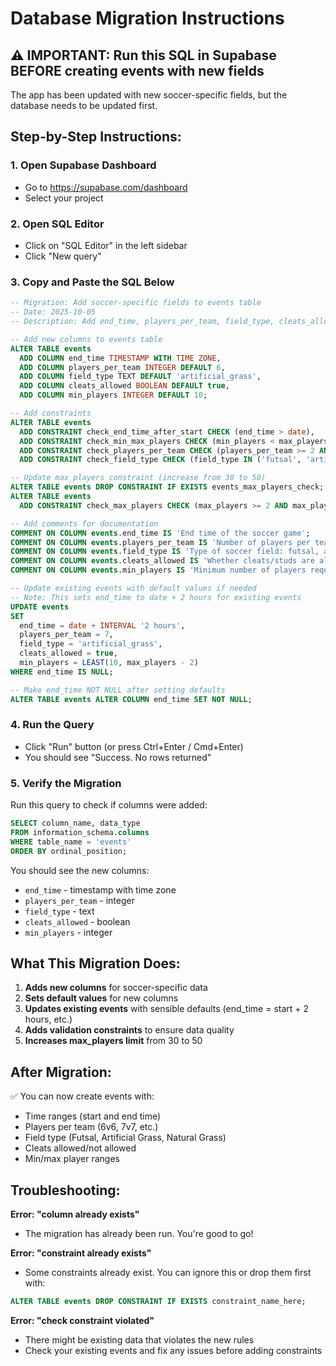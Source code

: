 # Database Migration Instructions

## ⚠️ IMPORTANT: Run this SQL in Supabase BEFORE creating events with new fields

The app has been updated with new soccer-specific fields, but the database needs to be updated first.

## Step-by-Step Instructions:

### 1. Open Supabase Dashboard
- Go to https://supabase.com/dashboard
- Select your project

### 2. Open SQL Editor
- Click on "SQL Editor" in the left sidebar
- Click "New query"

### 3. Copy and Paste the SQL Below

```sql
-- Migration: Add soccer-specific fields to events table
-- Date: 2025-10-05
-- Description: Add end_time, players_per_team, field_type, cleats_allowed, min_players

-- Add new columns to events table
ALTER TABLE events
  ADD COLUMN end_time TIMESTAMP WITH TIME ZONE,
  ADD COLUMN players_per_team INTEGER DEFAULT 6,
  ADD COLUMN field_type TEXT DEFAULT 'artificial_grass',
  ADD COLUMN cleats_allowed BOOLEAN DEFAULT true,
  ADD COLUMN min_players INTEGER DEFAULT 10;

-- Add constraints
ALTER TABLE events
  ADD CONSTRAINT check_end_time_after_start CHECK (end_time > date),
  ADD CONSTRAINT check_min_max_players CHECK (min_players < max_players),
  ADD CONSTRAINT check_players_per_team CHECK (players_per_team >= 2 AND players_per_team <= 11),
  ADD CONSTRAINT check_field_type CHECK (field_type IN ('futsal', 'artificial_grass', 'natural_grass'));

-- Update max_players constraint (increase from 30 to 50)
ALTER TABLE events DROP CONSTRAINT IF EXISTS events_max_players_check;
ALTER TABLE events
  ADD CONSTRAINT check_max_players CHECK (max_players >= 2 AND max_players <= 50);

-- Add comments for documentation
COMMENT ON COLUMN events.end_time IS 'End time of the soccer game';
COMMENT ON COLUMN events.players_per_team IS 'Number of players per team (e.g., 6 for 6v6, 7 for 7v7, 11 for 11v11)';
COMMENT ON COLUMN events.field_type IS 'Type of soccer field: futsal, artificial_grass, or natural_grass';
COMMENT ON COLUMN events.cleats_allowed IS 'Whether cleats/studs are allowed on this field';
COMMENT ON COLUMN events.min_players IS 'Minimum number of players required to start the game';

-- Update existing events with default values if needed
-- Note: This sets end_time to date + 2 hours for existing events
UPDATE events
SET
  end_time = date + INTERVAL '2 hours',
  players_per_team = 7,
  field_type = 'artificial_grass',
  cleats_allowed = true,
  min_players = LEAST(10, max_players - 2)
WHERE end_time IS NULL;

-- Make end_time NOT NULL after setting defaults
ALTER TABLE events ALTER COLUMN end_time SET NOT NULL;
```

### 4. Run the Query
- Click "Run" button (or press Ctrl+Enter / Cmd+Enter)
- You should see "Success. No rows returned"

### 5. Verify the Migration
Run this query to check if columns were added:
```sql
SELECT column_name, data_type
FROM information_schema.columns
WHERE table_name = 'events'
ORDER BY ordinal_position;
```

You should see the new columns:
- `end_time` - timestamp with time zone
- `players_per_team` - integer
- `field_type` - text
- `cleats_allowed` - boolean
- `min_players` - integer

## What This Migration Does:

1. **Adds new columns** for soccer-specific data
2. **Sets default values** for new columns
3. **Updates existing events** with sensible defaults (end_time = start + 2 hours, etc.)
4. **Adds validation constraints** to ensure data quality
5. **Increases max_players limit** from 30 to 50

## After Migration:

✅ You can now create events with:
- Time ranges (start and end time)
- Players per team (6v6, 7v7, etc.)
- Field type (Futsal, Artificial Grass, Natural Grass)
- Cleats allowed/not allowed
- Min/max player ranges

## Troubleshooting:

**Error: "column already exists"**
- The migration has already been run. You're good to go!

**Error: "constraint already exists"**
- Some constraints already exist. You can ignore this or drop them first with:
```sql
ALTER TABLE events DROP CONSTRAINT IF EXISTS constraint_name_here;
```

**Error: "check constraint violated"**
- There might be existing data that violates the new rules
- Check your existing events and fix any issues before adding constraints
